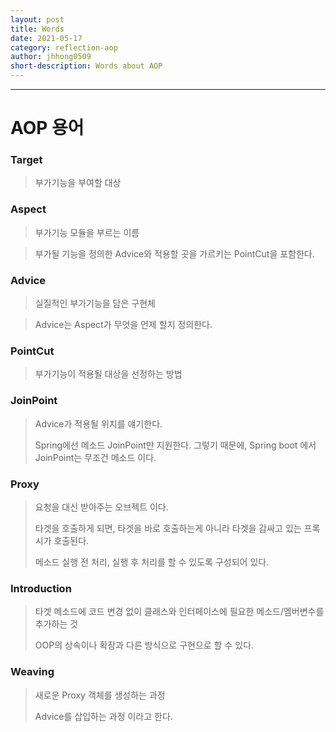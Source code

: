 ```yaml
---
layout: post
title: Words
date: 2021-05-17
category: reflection-aop
author: jhhong0509
short-description: Words about AOP
---
```

------

# AOP 용어

### Target

> 부가기능을 부여할 대상

### Aspect

> 부가기능 모듈을 부르는 이름

> 부가될 기능을 정의한 Advice와 적용할 곳을 가르키는 PointCut을 포함한다.

### Advice

> 실질적인 부가기능을 담은 구현체

> Advice는 Aspect가 무엇을 언제 할지 정의한다.

### PointCut

> 부가기능이 적용될 대상을 선정하는 방법

### JoinPoint

> Advice가 적용될 위치를 얘기한다.
>
> Spring에선 메소드 JoinPoint만 지원한다. 그렇기 때문에, Spring boot 에서 JoinPoint는 무조건 메소드 이다.

### Proxy

> 요청을 대신 받아주는 오브젝트 이다.
>
> 타겟을 호출하게 되면, 타겟을 바로 호출하는게 아니라 타겟을 감싸고 있는 프록시가 호출된다.
>
> 메소드 실행 전 처리, 실행 후 처리를 할 수 있도록 구성되어 있다.

### Introduction

> 타겟 메소드에 코드 변경 없이 클래스와 인터페이스에 필요한 메소드/멤버변수를 추가하는 것
>
> OOP의 상속이나 확장과 다른 방식으로 구현으로 할 수 있다.

### Weaving

> 새로운 Proxy 객체를 생성하는 과정
>
> Advice를 삽입하는 과정 이라고 한다.